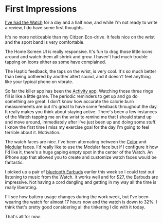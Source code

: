 # First Impressions

[I've had the Watch](https://www.flickr.com/photos/darkewolf/sets/72157649840003023/) for a day and a half now, and while I'm not ready to write a review, I do have some first thoughts.

It's no more noticeable than my Citizen Eco-drive.  It feels nice on the wrist and the sport band is very comfortable.

The Home Screen UI is really responsive.  It's fun to drag those little icons around and watch them all shrink and grow.  I haven't had much trouble tapping on icons either as some have complained.

The Haptic feedback, the taps on the wrist, is very cool.  It's so much better than being bothered by another altert sound, and it doesn't feel anything like your typical phone on vibrate.

So far the killer app has been the [Activity app](https://www.apple.com/watch/guided-tours/#film-activity).  Watching those three rings fill is like a little game.  The periodic reminders to get up and go do something are great.  I don't know how accurate the calorie burn measurements are but it's great to have some feedback throughout the day.  It really makes you think about staying active.  There's been a few instances of the Watch tapping me on the wrist to remind me that I should stand up and move around, immediately after I've just been up and doing some stuff.  I know the first time I miss my exercise goal for the day I'm going to feel terrible about it.  Motivation.

The watch faces are nice.  I've been alternating between the <a href="/images/post/2015/4/first_impressions/color.jpg" class="gallery">Color</a> and <a href="/images/post/2015/4/first_impressions/modular.jpg" class="gallery">Modular</a> faces.  I'd really like to use the Modular face but if I configure it how I'd like it, there's a huge gaping empty spot in the center of the Watch.  An iPhone app that allowed you to create and customize watch faces would be fantastic.

I picked up a pair of [bluetooth Earbuds](http://www.amazon.ca/gp/product/B00NZTHGN2) eariler this week so I could test out listening to music from the Watch.  It works well and for $27, the Earbuds are impressive.  Not having a cord dangling and getting in my way all the time is really liberating.  

I'll see how battery usage changes during the work week, but I've been wearing the watch for almost 17 hours now and the watch is down to 32%.  I think that's pretty good considering all the tinkering I did with it today.

That's all for now.

